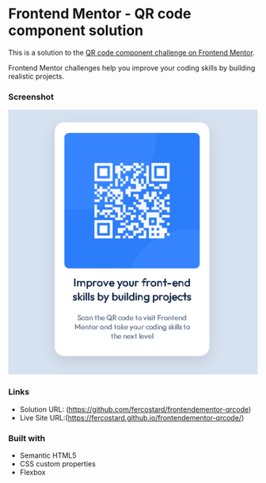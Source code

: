 # Frontend Mentor - QR code component solution

This is a solution to the [QR code component challenge on Frontend Mentor](https://www.frontendmentor.io/challenges/qr-code-component-iux_sIO_H). 

Frontend Mentor challenges help you improve your coding skills by building realistic projects. 

### Screenshot

![](./images/screenshot.png)

### Links

- Solution URL: (https://github.com/fercostard/frontendementor-qrcode)
- Live Site URL:(https://fercostard.github.io/frontendementor-qrcode/)

### Built with

- Semantic HTML5 
- CSS custom properties
- Flexbox


